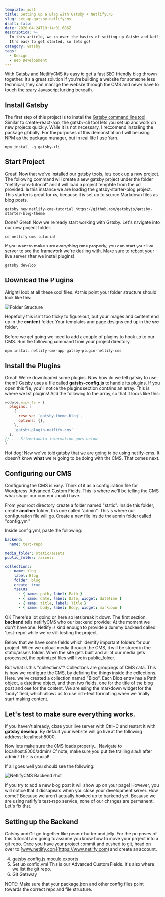 ```yaml
---
template: post
title: Setting up a Blog with Gatsby + NetlifyCMS
slug: set-up-gatsby-netlifycms
draft: false
date: 2020-04-24T19:14:01.686Z
description: >-
  In this article, we go over the basics of setting up Gatsby and NetlifyCMS.
  It's easy to get started, so lets go!
category: Gatsby
tags:
  - Design
  - Web Development
---
```

With Gatsby and NetlifyCMS its easy to get a fast SEO friendly blog thrown together. It's a great solution if you're building a website for someone less technical, they can manage the website through the CMS and never have to touch the scary Javascript lurking beneath.

## Install Gatsby

The first step of this project is to install the [Gatsby command line tool](https://www.gatsbyjs.org/docs/gatsby-cli/). Similar to create-react-app, the gatsby-cli tool lets you set up and work on new projects quickly. While it is not necessary, I reccomend installing the package globally. For the purposes of this demonstration I will be using NPM as the package manager, but in real life I use Yarn.

```shell
npm install -g gatsby-cli
```

## Start Project

Great! Now that we've installed our gatsby tools, lets cook up a new project. The following command will create a new gatsby project under the folder "netlify-cms-tutorial" and it will load a project template from the url provided. In this instance we are loading the gatsby-starter-blog project. This starter is great for us, because it is set up to source Markdown files as blog posts.

```shell
gatsby new netlify-cms-tutorial https://github.com/gatsbyjs/gatsby-starter-blog-theme
```

Done? Great! Now we're ready start working with Gatsby. Let's navigate into our new project folder. 

```shell
cd netlify-cms-tutorial
```

If you want to make sure everything runs properly, you can start your live server to see the framework we're dealing with. Make sure to reboot your live server after we install plugins!

```shell
gatsby develop
```

## Download the Plugins

Alright! look at all these cool files. At this point your folder structure should look like this:

![Folder Structure](/media/folders.png "Folder Structure")

Hopefully this isn't too tricky to figure out, but your images and content end up in the **content** folder. Your templates and page designs end up in the **src** folder.

Before we get going we need to add a couple of plugins to hook up to our CMS. Run the following command from your project directory.

```shell
npm install netlify-cms-app gatsby-plugin-netlify-cms
```

## Install the Plugins

Great! We've downloaded some plugins. Now how do we tell gatsby to use them? Gatsby uses a file called **gatsby-config.js** to handle its plugins. If you open this file, you'll notice the plugins section contains an array. This is where we list plugins! Add the following to the array, so that it looks like this:

```javascript
module.exports = {
  plugins: [
    {
      resolve: `gatsby-theme-blog`,
      options: {},
    },
    `gatsby-plugin-netlify-cms`
  ],
// ... Sitemetadata information goes below
}
```

Hot dog! Now we've told gatsby that we are going to be using netlify-cms. It doesn't know **what** we're going to be doing with the CMS. That comes next.

## Configuring our CMS

Configuring the CMS is easy. Think of it as a configuration file for Wordpress' Advanced Custom Fields. This is where we'll be telling the CMS what shape our content should have.

From your root directory, create a folder named "static". Inside this folder, create **another** folder, this one called "admin". This is where our configuration file will go. Create a new file inside the admin folder called "config.yml"

Inside config.yml, paste the following:

```yml
backend:
  name: test-repo

media_folder: static/assets
public_folder: /assets

collections:
  - name: blog
    label: Blog
    folder: blog
    create: true
    fields:
      - { name: path, label: Path }
      - { name: date, label: Date, widget: datetime }
      - { name: title, label: Title }
      - { name: body, label: Body, widget: markdown }
```

OK There's a lot going on here so lets break it down. The first section, **backend** tells netlifyCMS who our backend provider. At the moment we don't have one. Netlify is kind enough to provide a dummy backend called 'test-repo' while we're still testing the project.

Below that we have some fields which identify important folders for our project. When we upload media through the CMS, it will be stored in the static/assets folder. When the site gets built and all of our media gets processed, the optimized files will live in public_folder.

But what is this "collections"?  Collections are groupings of CMS data. This is how we configure the CMS, by defining the things inside the collections. Here, we've created a collection named "Blog".  Each Blog entry has a Path object, a datetime object, and then two fields, one for the title of the blog post and one for the content. We are using the markdown widget for the 'body' field, which allows us to use rich-text formatting when we finally start making content.

## Let's test to make sure everything works.

If you haven't already, close your live server with Ctrl+C and restart it with **gatsby develop**. By default your website will go live at the following address: localhost:8000 .

Now lets make sure the CMS loads properly... Navigate to localhost:8000/admin/  Of note, make sure you put the trailing slash after admin! This is crucial!

If all goes well you should see the following:

![NetlifyCMS Backend shot](/media/screenshot_2020-04-24-content-manager.png "The view from the backend.")

If you try to add a new blog post it will show up on your page! However, you will notice that it dissapears when you close your development server. How come? Because we aren't actually hooked up to backend yet. Because we are using netlify's test-repo service, none of our changes are permanent. Let's fix that.

## Setting up the Backend

Gatsby and Git go together like peanut butter and jelly. For the purposes of this tutorial I am going to assume you know how to move your project into a git repo. Once you have your project commit and pushed to git, head on over to [www.netlify.com](https://www.netlify.com) and create an account.

4. gatsby-config.js module.exports
5. Set up config.yml This is our Advanced Custom Fields. It's also where we list the git repo.
6. Git Gateway

NOTE: Make sure that your package.json and other config files point towards the correct repo and file structure.
